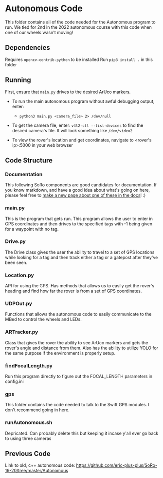 # Autonomous Code

This folder contains all of the code needed for the Autonomous program to run. We tied for 2nd in the 2022 autonomous course with this code when one of our wheels wasn't moving!

## Dependencies

Requires `opencv-contrib-python` to be installed
Run `pip3 install .` in this folder

## Running

First, ensure that `main.py` drives to the desired ArUco markers.

- To run the main autonomous program without awful debugging output, enter:

  - `python3 main.py <camera_file> 2> /dev/null`

- To get the camera file, enter: `v4l2-ctl --list-devices` to find the desired camera's file. It will look something like `/dev/video2`

- To view the rover's location and get coordinates, navigate to &lt;rover's ip&gt;:5000 in your web browser

## Code Structure

### Documentation

This following SoRo components are good candidates for documentation. If you know markdown, and have a good idea about what's going on here, please feel free to [make a new page about one of these in the docs](https://sooner-rover-team.github.io/soro-documentation/html/new-page-guide.html)! :)

### main.py

This is the program that gets run. This program allows the user to enter in GPS coordinates and then drives to the specified tags with -1 being given for a waypoint with no tag.

### Drive.py

The Drive class gives the user the ability to travel to a set of GPS locations while looking for a tag and then track either a tag or a gatepost after they've been seen.

### Location.py

API for using the GPS. Has methods that allows us to easily get the rover's heading and find how far the rover is from a set of GPS coordinates.

### UDPOut.py

Functions that allows the autonomous code to easily communicate to the MBed to control the wheels and LEDs.

### ARTracker.py

Class that gives the rover the ability to see ArUco markers and gets the rover's angle and distance from them. Also has the ability to utilize YOLO for the same purpose if the environment is properly setup.

### findFocalLength.py

Run this program directly to figure out the FOCAL_LENGTH parameters in config.ini

### gps

This folder contains the code needed to talk to the Swift GPS modules. I don't recommend going in here.

### runAutonomous.sh

Depricated. Can probably delete this but keeping it incase y'all ever go back to using three cameras

## Previous Code

Link to old, c++ autonomous code: <https://github.com/eric-plus-plus/SoRo-19-20/tree/master/Autonomous>
